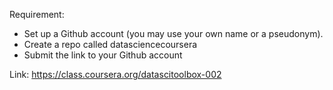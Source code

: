 Requirement:

* Set up a Github account (you may use your own name or a pseudonym).
* Create a repo called datasciencecoursera
* Submit the link to your Github account

Link: https://class.coursera.org/datascitoolbox-002
